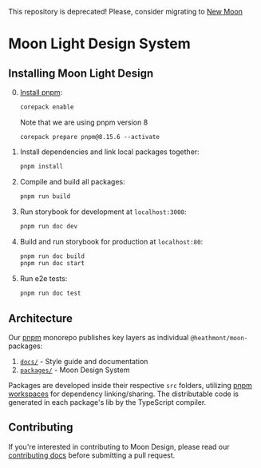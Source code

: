 This repository is deprecated! Please, consider migrating to [New Moon](https://github.com/coingaming/moon-react)

# Moon Light Design System

## Installing Moon Light Design

0. [Install pnpm](https://pnpm.io/installation):

   ```sh
   corepack enable
   ```

   Note that we are using pnpm version 8

   ```
   corepack prepare pnpm@8.15.6 --activate
   ```

1. Install dependencies and link local packages together:

   ```sh
   pnpm install
   ```

2. Compile and build all packages:

   ```sh
   pnpm run build
   ```

3. Run storybook for development at `localhost:3000`:

   ```sh
   pnpm run doc dev
   ```

4. Build and run storybook for production at `localhost:80`:

   ```sh
   pnpm run doc build
   pnpm run doc start
   ```

5. Run e2e tests:

   ```sh
   pnpm run doc test
   ```

## Architecture

Our [pnpm](https://pnpm.io/motivation) monorepo publishes key layers as individual `@heathmont/moon-` packages:

1. [`docs/`](#docs) - Style guide and documentation
2. [`packages/`](#design-system) - Moon Design System

Packages are developed inside their respective `src` folders, utilizing [pnpm workspaces](https://pnpm.io/workspaces) for dependency linking/sharing. The distributable code is generated in each package's lib by the TypeScript compiler.

## Contributing

If you're interested in contributing to Moon Design, please read our [contributing docs](CONTRIBUTING.md) before submitting a pull request.
